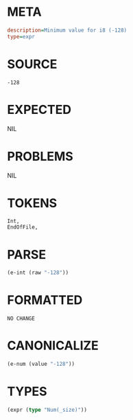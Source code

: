 # META
~~~ini
description=Minimum value for i8 (-128)
type=expr
~~~
# SOURCE
~~~roc
-128
~~~
# EXPECTED
NIL
# PROBLEMS
NIL
# TOKENS
~~~zig
Int,
EndOfFile,
~~~
# PARSE
~~~clojure
(e-int (raw "-128"))
~~~
# FORMATTED
~~~roc
NO CHANGE
~~~
# CANONICALIZE
~~~clojure
(e-num (value "-128"))
~~~
# TYPES
~~~clojure
(expr (type "Num(_size)"))
~~~
